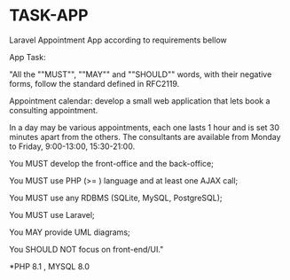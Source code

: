 # TASK-APP
 


Laravel Appointment App according to requirements bellow

App Task:

"All the ""MUST"", ""MAY"" and ""SHOULD"" words, with their negative forms, follow the standard defined in RFC2119.

Appointment calendar: develop a small web application that lets book a consulting appointment.

In a day may be various appointments, each one lasts 1 hour and is set 30 minutes apart from the others. The consultants are available from Monday to Friday, 9:00-13:00, 15:30-21:00.

You MUST develop the front-office and the back-office;

You MUST use PHP (>= ) language and at least one AJAX call;

You MUST use any RDBMS (SQLite, MySQL, PostgreSQL);

You MUST use Laravel;

You MAY provide UML diagrams;

You SHOULD NOT focus on front-end/UI."

*PHP 8.1 , MYSQL 8.0
